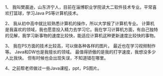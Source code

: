 1、
我叫樊晨迪，山东济宁人，目前在淄博职业学院读大二软件技术专业。平常喜欢打篮球，学习Java PS等计算机技术。

2、
我从初中高中就比较熟悉计算机的操作，所以大学报了计算机专业。
计算机是我喜欢的领域，我也愿意投入精力去学习它。我在学习计算机方面，有自己独特的见解，我学习新事物的速度比较快，能适应计算机这种更新速度比较快的事物。

3、
我在PS方面的技术比较高，可以做各种各样的图片。
最近也在学习视频制作等。
Java和DW也是我擅长的领域。
最值得骄傲的是我的打字速度，我想没多少人比我快。
但有时候也会出现失误，不知道错在哪里。

4、之前帮老师做过一些Java课程，ppt，PS图片。
